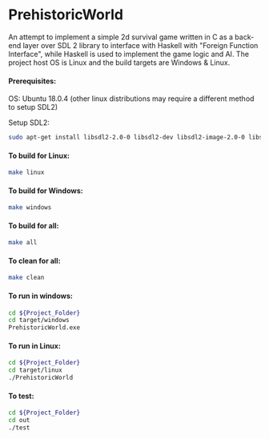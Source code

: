 # PrehistoricWorld
An attempt to implement a simple 2d survival game written in C as a back-end layer over SDL 2 library to interface with Haskell with "Foreign Function Interface", while Haskell is used to implement the game logic and AI.
The project host OS is Linux and the build targets are Windows & Linux.

#### Prerequisites:

OS: Ubuntu 18.0.4 (other linux distributions may require a different method to setup SDL2)

Setup SDL2: 
```bash
sudo apt-get install libsdl2-2.0-0 libsdl2-dev libsdl2-image-2.0-0 libsdl2-image-dev
```

#### To build for Linux:
```bash
make linux
```
#### To build for Windows:
```bash
make windows
```
#### To build for all:
```bash
make all
```
#### To clean for all:
```bash
make clean
```

#### To run in windows:
```bash
cd ${Project_Folder}
cd target/windows
PrehistoricWorld.exe
```
#### To run in Linux:
```bash
cd ${Project_Folder}
cd target/linux
./PrehistoricWorld
```
#### To test:
```bash
cd ${Project_Folder}
cd out
./test
```

